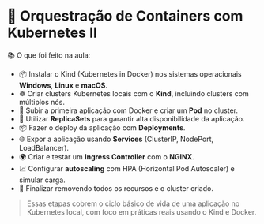 # 🚢 Orquestração de Containers com Kubernetes II

📚 O que foi feito na aula:

- 📦 Instalar o Kind (Kubernetes in Docker) nos sistemas operacionais **Windows**, **Linux** e **macOS**.
- ☸️ Criar clusters Kubernetes locais com o **Kind**, incluindo clusters com múltiplos nós.
- 🚀 Subir a primeira aplicação com Docker e criar um **Pod** no cluster.
- 🔁 Utilizar **ReplicaSets** para garantir alta disponibilidade da aplicação.
- 📦 Fazer o deploy da aplicação com **Deployments**.
- 🌐 Expor a aplicação usando **Services** (ClusterIP, NodePort, LoadBalancer).
- 🌍 Criar e testar um **Ingress Controller** com o **NGINX**.
- 📈 Configurar **autoscaling** com HPA (Horizontal Pod Autoscaler) e simular carga.
- 🧹 Finalizar removendo todos os recursos e o cluster criado.

> Essas etapas cobrem o ciclo básico de vida de uma aplicação no Kubernetes local, com foco em práticas reais usando o Kind e Docker.
